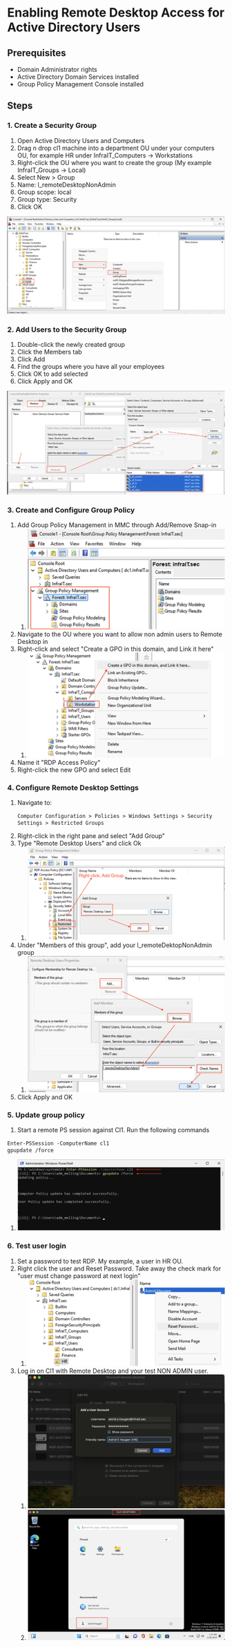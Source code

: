 # Enabling Remote Desktop Access for Active Directory Users

## Prerequisites
- Domain Administrator rights
- Active Directory Domain Services installed
- Group Policy Management Console installed

## Steps

### 1. Create a Security Group
1. Open Active Directory Users and Computers
2. Drag n drop cl1 machine into a department OU under your computers OU, for example HR under InfraIT_Computers -> Workstations
3. Right-click the OU where you want to create the group (My example InfraIT_Groups -> Local)
4. Select New > Group
5. Name: l_remoteDesktopNonAdmin
6. Group scope: local
7. Group type: Security
8. Click OK

![alt text](01-NewLocalGroup.png)

### 2. Add Users to the Security Group
1. Double-click the newly created group
2. Click the Members tab
3. Click Add
4. Find the groups where you have all your employees
5. Click OK to add selected
6. Click Apply and OK

![alt text](02-NewLocalGroup.png)

### 3. Create and Configure Group Policy
1. Add Group Policy Management in MMC through Add/Remove Snap-in
   1. ![alt text](gpSnapIn.png)
2. Navigate to the OU where you want to allow non admin users to Remote Desktop in
3. Right-click and select "Create a GPO in this domain, and Link it here"
   1. ![alt text](createGP.png)
4. Name it "RDP Access Policy"
5. Right-click the new GPO and select Edit

### 4. Configure Remote Desktop Settings
1. Navigate to:
   ```
   Computer Configuration > Policies > Windows Settings > Security Settings > Restricted Groups
   ```
2. Right-click in the right pane and select "Add Group"
3. Type "Remote Desktop Users" and click Ok
   1. ![alt text](remoteDesktopGroup.png)
4. Under "Members of this group", add your l_remoteDektopNonAdmin group
   1. ![alt text](MembersOfGroup.png)
5. Click Apply and OK

### 5. Update group policy
1. Start a remote PS session against Cl1. Run the following commands
```
Enter-PSSession -ComputerName cl1
gpupdate /force
```
   1. ![alt text](PSRemote.png)

### 6. Test user login
1. Set a password to test RDP. My example, a user in HR OU.
2. Right click the user and Reset Password. Take away the check mark for "user must change password at next login"
   1. ![alt text](ResetPassword.png)
3. Log in on Cl1 with Remote Desktop and your test NON ADMIN user.
   1. ![alt text](HR-Test-User.png)
   2. ![alt text](LoginHR.png)